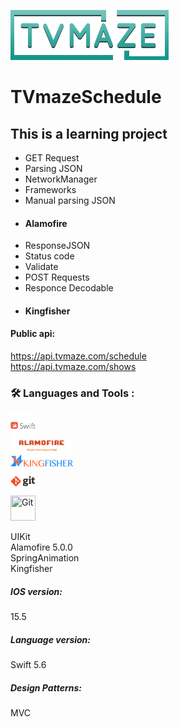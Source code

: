 ![alt text](https://raw.githubusercontent.com/Alexandr-Mayyura/TVmazeSchedule/main/TVmazeSchedule/Assets.xcassets/tvmLogo.imageset/tvm-header-logo.png)                                                                                                                                    

# TVmazeSchedule

## This is a learning project

+ GET Request
+ Parsing JSON
+ NetworkManager
+ Frameworks
+ Manual parsing JSON
+ #### Alamofire
+ ResponseJSON
+ Status code
+ Validate
+ POST Requests
+ Responce Decodable
+ #### Kingfisher

#### Public api:
https://api.tvmaze.com/schedule  <br/>https://api.tvmaze.com/shows

### :hammer_and_wrench: Languages and Tools :
<div>
<img src="https://github.com/devicons/devicon/blob/master/icons/swift/swift-original-wordmark.svg"  title="Swift" alt="Swift" width="40" height="40"/>&nbsp;<br/>
<img src="https://raw.githubusercontent.com/Alamofire/Alamofire/master/Resources/AlamofireLogo.png" title="Alamofire" **alt="Alamofire" width="100" height="20"/>&nbsp;<br/>
<img src="https://raw.githubusercontent.com/onevcat/Kingfisher/master/images/logo.png"  title="Kingfisher" alt="Kingfisher" width="100" height="20"/>&nbsp;<br/>
<img src="https://github.com/devicons/devicon/blob/master/icons/git/git-original-wordmark.svg" title="Git" **alt="Git" width="40" height="40"/>&nbsp;<br/>
<img src="https://raw.githubusercontent.com/realm/realm-swift/master/logo.png" title="Git" **alt="Git" width="40" height="40"/>
</div>


UIKit<br/>Alamofire 5.0.0<br/>SpringAnimation<br/>Kingfisher

##### IOS version: 
15.5<br/>
##### Language version:
Swift 5.6
##### Design Patterns:
MVC 


